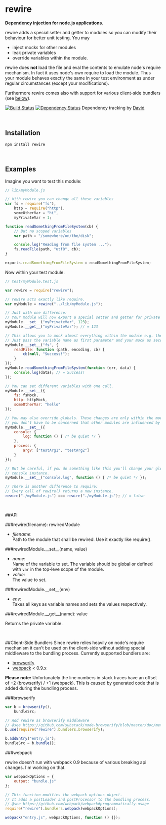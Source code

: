 rewire
=====
**Dependency injection for node.js applications**.

rewire adds a special setter and getter to modules so you can modify their behaviour for better unit testing. You may

- inject mocks for other modules
- leak private variables
- override variables within the module.

rewire does **not** load the file and eval the contents to emulate node's require mechanism. In fact it uses node's own require to load the module. Thus your module behaves exactly the same in your test environment as under regular circumstances (except your modifications).

Furthermore rewire comes also with support for various client-side bundlers (see [below](#client-side-bundlers)).

[![Build Status](https://secure.travis-ci.org/jhnns/rewire.png?branch=master)](http://travis-ci.org/jhnns/rewire)
[![Dependency Status](http://david-dm.org/jhnns/rewire/status.png)](http://david-dm.org/jhnns/rewire)
Dependency tracking by [David](http://david-dm.org/)

<br />

Installation
------------

`npm install rewire`

<br />

Examples
--------

Imagine you want to test this module:

```javascript
// lib/myModule.js

// With rewire you can change all these variables
var fs = require("fs"),
    http = require("http"),
    someOtherVar = "hi",
    myPrivateVar = 1;

function readSomethingFromFileSystem(cb) {
    // But no scoped variables
    var path = "/somewhere/on/the/disk";

    console.log("Reading from file system ...");
    fs.readFile(path, "utf8", cb);
}

exports.readSomethingFromFileSystem = readSomethingFromFileSystem;
```

Now within your test module:

```javascript
// test/myModule.test.js

var rewire = require("rewire");

// rewire acts exactly like require.
var myModule = rewire("../lib/myModule.js");

// Just with one difference:
// Your module will now export a special setter and getter for private variables.
myModule.__set__("myPrivateVar", 123);
myModule.__get__("myPrivateVar"); // = 123

// This allows you to mock almost everything within the module e.g. the fs-module.
// Just pass the variable name as first parameter and your mock as second.
myModule.__set__("fs", {
    readFile: function (path, encoding, cb) {
        cb(null, "Success!");
    }
});
myModule.readSomethingFromFileSystem(function (err, data) {
    console.log(data); // = Success!
});

// You can set different variables with one call.
myModule.__set__({
    fs: fsMock,
    http: httpMock,
    someOtherVar: "hello"
});

// You may also override globals. These changes are only within the module, so
// you don't have to be concerned that other modules are influenced by your mock.
myModule.__set__({
    console: {
        log: function () { /* be quiet */ }
    },
    process: {
        argv: ["testArg1", "testArg2"]
    }
});

// But be careful, if you do something like this you'll change your global
// console instance.
myModule.__set__("console.log", function () { /* be quiet */ });

// There is another difference to require:
// Every call of rewire() returns a new instance.
rewire("./myModule.js") === rewire("./myModule.js"); // = false
```

<br />

##API

###rewire(filename): rewiredModule

- *filename*: <br/>
Path to the module that shall be rewired. Use it exactly like require().

###rewiredModule.&#95;&#95;set&#95;&#95;(name, value)

- *name*: <br/>
Name of the variable to set. The variable should be global or defined with `var` in the top-leve scope of the module.
- *value*: <br/>
The value to set.

###rewiredModule.&#95;&#95;set&#95;&#95;(env)
- *env*: <br/>
Takes all keys as variable names and sets the values respectively.

###rewiredModule.&#95;&#95;get&#95;&#95;(name): value

Returns the private variable.

<br />

##Client-Side Bundlers
Since rewire relies heavily on node's require mechanism it can't be used on the client-side without adding special middleware to the bundling process. Currently supported bundlers are:

- [browserify](https://github.com/substack/node-browserify)
- [webpack](https://github.com/webpack/webpack) < 0.9.x

**Please note:** Unfortunately the line numbers in stack traces have an offset of +2 (browserify) / +1 (webpack).
This is caused by generated code that is added during the bundling process.

###browserify

```javascript
var b = browserify(),
    bundleSrc;

// Add rewire as browserify middleware
// @see https://github.com/substack/node-browserify/blob/master/doc/methods.markdown#busefn
b.use(require("rewire").bundlers.browserify);

b.addEntry("entry.js");
bundleSrc = b.bundle();
```

###webpack

rewire doesn't run with webpack 0.9 because of various breaking api changes. I'm working on that.

```javascript
var webpackOptions = {
    output: "bundle.js"
};

// This function modifies the webpack options object.
// It adds a postLoader and postProcessor to the bundling process.
// @see https://github.com/webpack/webpack#programmatically-usage
require("rewire").bundlers.webpack(webpackOptions);

webpack("entry.js", webpackOptions, function () {});
```
